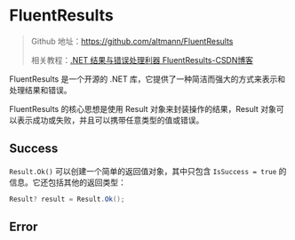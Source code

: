 # FluentResults

>Github 地址：https://github.com/altmann/FluentResults
>
>相关教程：[.NET 结果与错误处理利器 FluentResults-CSDN博客](https://blog.csdn.net/u012573563/article/details/140843678)



FluentResults 是一个开源的 .NET 库，它提供了一种简洁而强大的方式来表示和处理结果和错误。

FluentResults 的核心思想是使用 Result 对象来封装操作的结果，Result 对象可以表示成功或失败，并且可以携带任意类型的值或错误。



## Success

`Result.Ok()` 可以创建一个简单的返回值对象，其中只包含 `IsSuccess = true` 的信息。它还包括其他的返回类型：

```C#
Result? result = Result.Ok();


```











## Error